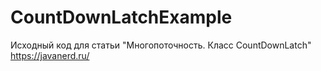 # CountDownLatchExample
Исходный код для статьи "Многопоточность. Класс CountDownLatch"  
https://javanerd.ru/
